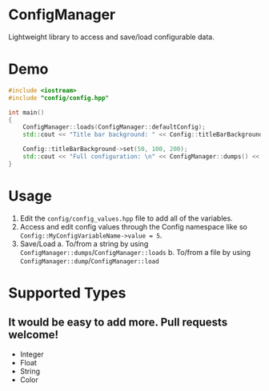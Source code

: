# ConfigManager
Lightweight library to access and save/load configurable data.

# Demo
```cpp
#include <iostream>
#include "config/config.hpp"

int main()
{
	ConfigManager::loads(ConfigManager::defaultConfig);
	std::cout << "Title bar background: " << Config::titleBarBackground->toString() << std::endl;

	Config::titleBarBackground->set(50, 100, 200);
	std::cout << "Full configuration: \n" << ConfigManager::dumps() << std::endl;
}
```

# Usage
1. Edit the `config/config_values.hpp` file to add all of the variables.
2. Access and edit config values through the Config namespace like so `Config::MyConfigVariableName->value = 5`.
3. Save/Load
    a. To/from a string by using `ConfigManager::dumps`/`ConfigManager::loads`
    b. To/from a file by using `ConfigManager::dump`/`ConfigManager::load`

# Supported Types
## It would be easy to add more. Pull requests welcome!
- Integer
- Float
- String
- Color
